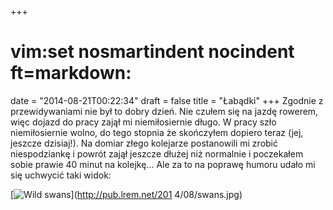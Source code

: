 +++
# vim:set nosmartindent nocindent ft=markdown:
date = "2014-08-21T00:22:34"
draft = false
title = "Łabądki"
+++
Zgodnie z przewidywaniami nie był to dobry dzień. Nie czułem się na jazdę
rowerem, więc dojazd do pracy zajął mi niemiłosiernie długo. W pracy szło
niemiłosiernie wolno, do tego stopnia że skończyłem dopiero teraz (jej,
jeszcze dzisiaj!). Na domiar złego kolejarze postanowili mi zrobić
niespodziankę i powrót zajął jeszcze dłużej niż normalnie i poczekałem sobie
prawie 40 minut na kolejkę... Ale za to na poprawę humoru udało mi się
uchwycić taki widok:

[![Wild swans](http://pub.lrem.net/2014/08/swans.jpg)](http://pub.lrem.net/201
4/08/swans.jpg)

